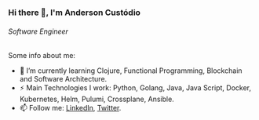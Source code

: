### Hi there 👋, I'm Anderson Custódio
###### *Software Engineer*

Some info about me:

- 🌱 I’m currently learning Clojure, Functional Programming, Blockchain and Software Architecture.
- ⚡ Main Technologies I work: Python, Golang, Java, Java Script, Docker, Kubernetes, Helm, Pulumi, Crossplane, Ansible.
- 📫 Follow me: [LinkedIn](https://www.linkedin.com/in/afcustodio), [Twitter](https://twitter.com/afcustodioo).
